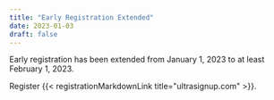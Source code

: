 ```yaml
---
title: "Early Registration Extended"
date: 2023-01-03
draft: false
---
```


Early registration has been extended from January 1, 2023 to at least February 1, 2023.

Register {{< registrationMarkdownLink title="ultrasignup.com" >}}.

